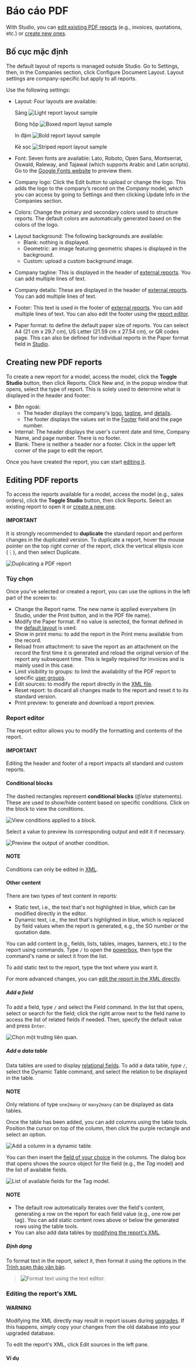 # Báo cáo PDF

With Studio, you can [edit existing PDF reports](#studio-pdf-reports-edit) (e.g., invoices,
quotations, etc.) or [create new ones](#studio-pdf-reports-edit).

<a id="studio-pdf-reports-default-layout"></a>

## Bố cục mặc định

The default layout of reports is managed outside Studio. Go to Settings, then, in
the Companies section, click Configure Document Layout. Layout settings are
company-specific but apply to all reports.

Use the following settings:

<a id="studio-pdf-reports-default-layout-layout"></a>
- Layout: Four layouts are available:

  Sáng
  ![Light report layout sample](applications/studio/pdf_reports/layout-light.png)

  Đóng hộp
  ![Boxed report layout sample](applications/studio/pdf_reports/layout-boxed.png)

  In đậm
  ![Bold report layout sample](applications/studio/pdf_reports/layout-bold.png)

  Kẻ sọc
  ![Striped report layout sample](applications/studio/pdf_reports/layout-striped.png)

<a id="studio-pdf-reports-default-layout-font"></a>
- Font: Seven fonts are available: Lato, Roboto, Open Sans, Montserrat, Oswald, Raleway,
  and Tajawal (which supports Arabic and Latin scripts). Go to the
  [Google Fonts website](https://fonts.google.com/) to preview them.

<a id="studio-pdf-reports-default-layout-logo"></a>
- Company logo: Click the Edit button to upload or change the logo. This
  adds the logo to the company’s record on the *Company* model, which you can access by going to
  Settings and then clicking Update Info in the Companies
  section.

<a id="studio-pdf-reports-default-layout-colors"></a>
- Colors: Change the primary and secondary colors used to structure reports. The default
  colors are automatically generated based on the colors of the logo.

<a id="studio-pdf-reports-default-layout-background"></a>
- Layout background: The following backgrounds are available:
  - Blank: nothing is displayed.
  - Geometric: an image featuring geometric shapes is displayed in the background.
  - Custom: upload a custom background image.

<a id="studio-pdf-reports-default-layout-tagline"></a>
- Company tagline: This is displayed in the header of [external reports](#studio-pdf-reports-header-footer-external). You can add multiple lines of text.

<a id="studio-pdf-reports-default-layout-details"></a>
- Company details: These are displayed in the header of [external reports](#studio-pdf-reports-header-footer-external). You can add multiple lines of text.

<a id="studio-pdf-reports-default-layout-footer"></a>
- Footer: This text is used in the footer of [external reports](#studio-pdf-reports-header-footer-external). You can add multiple lines of text. You can also
  edit the footer using the [report editor](#studio-pdf-reports-edit).

<a id="studio-pdf-reports-default-layout-paper"></a>
- Paper format: to define the default paper size of reports. You can select
  A4 (21 cm x 29.7 cm), US Letter (21.59 cm x 27.54 cm), or
  QR codes page. This can also be defined for individual reports in the
  Paper format field in [Studio](#studio-pdf-reports-create).

<a id="studio-pdf-reports-create"></a>

## Creating new PDF reports

To create a new report for a model, access the model, click the **Toggle Studio** button, then click
Reports. Click New and, in the popup window that opens, select the type of
report. This is solely used to determine what is displayed in the header and footer:

<a id="studio-pdf-reports-header-footer-external"></a>
- Bên ngoài:
  - The header displays the company's [logo](#studio-pdf-reports-default-layout-logo),
    [tagline](#studio-pdf-reports-default-layout-tagline), and
    [details](#studio-pdf-reports-default-layout-details).
  - The footer displays the values set in the
    [Footer](#studio-pdf-reports-default-layout-footer) field and the page number.
- Internal: The header displays the user's current date and time,
  Company Name, and page number. There is no footer.
- Blank: There is neither a header nor a footer. Click in the upper left corner of the
  page to edit the report.

Once you have created the report, you can start [editing it](#studio-pdf-reports-edit).

<a id="studio-pdf-reports-edit"></a>

## Editing PDF reports

To access the reports available for a model, access the model (e.g., sales orders), click the
**Toggle Studio** button, then click Reports. Select an existing report to open it or
[create a new one](#studio-pdf-reports-create).

#### IMPORTANT
It is strongly recommended to **duplicate** the standard report and perform changes in the
duplicated version. To duplicate a report, hover the mouse pointer on the top right corner
of the report, click the vertical ellipsis icon (⋮), and then select
Duplicate.

![Duplicating a PDF report](applications/studio/pdf_reports/duplicate-report.png)

### Tùy chọn

Once you've selected or created a report, you can use the options in the left part of the screen to:

- Change the Report name. The new name is applied everywhere (in Studio, under
  the Print button, and in the PDF file name).
- Modify the Paper format. If no value is selected, the format defined in the
  [default layout](#studio-pdf-reports-default-layout-paper) is used.
- Show in print menu: to add the report in the Print menu available from the
  record.
- Reload from attachment: to save the report as an attachment on the record the first
  time it is generated and reload the original version of the report any subsequent time. This is
  legally required for invoices and is mainly used in this case.
- Limit visibility to groups: to limit the availability of the PDF report to specific
  [user groups](../general/users/access_rights.md).
- Edit sources: to modify the report directly in the [XML file](#studio-pdf-reports-xml-editing).
- Reset report: to discard all changes made to the report and reset it to its standard
  version.
- Print preview: to generate and download a report preview.

### Report editor

The report editor allows you to modify the formatting and contents of the report.

#### IMPORTANT
Editing the header and footer of a report impacts all standard and custom reports.

#### Conditional blocks

The dashed rectangles represent **conditional blocks** (*if/else* statements). These are used to
show/hide content based on specific conditions. Click on the block to view the conditions.

![View conditions applied to a block.](applications/studio/pdf_reports/conditional-block-if.png)

Select a value to preview its corresponding output and edit it if necessary.

![Preview the output of another condition.](applications/studio/pdf_reports/conditional-block-else.png)

#### NOTE
Conditions can only be edited in [XML](#studio-pdf-reports-xml-editing).

#### Other content

There are two types of text content in reports:

- Static text, i.e., the text that's not highlighted in blue, which can be modified directly in the
  editor.
- Dynamic text, i.e., the text that's highlighted in blue, which is replaced by field values when
  the report is generated, e.g., the SO number or the quotation date.

You can add content (e.g., fields, lists, tables, images, banners, etc.) to the report using
commands. Type `/` to open the [powerbox](../productivity/knowledge/articles_editing.md#knowledge-powerbox), then type the command's
name or select it from the list.

To add static text to the report, type the text where you want it.

For more advanced changes, you can [edit the report in the XML directly](#studio-pdf-reports-xml-editing).

<a id="studio-pdf-reports-add-field"></a>

##### Add a field

To add a field, type `/` and select the Field command. In the list that opens, select
or search for the field; click the right arrow next to the field name to access the list of related
fields if needed. Then, specify the default value and press `Enter`.

![Chọn một trường liên quan.](applications/studio/pdf_reports/powerbox-field.png)

##### Add a data table

Data tables are used to display [relational fields](fields.md#studio-fields-relational-fields). To add
a data table, type `/`, select the Dynamic Table command, and select the relation to be
displayed in the table.

#### NOTE
Only relations of type `one2many` or `many2many` can be displayed as data tables.

Once the table has been added, you can add columns using the table tools. Position the cursor on top
of the column, then click the purple rectangle and select an option.

![Add a column in a dynamic table.](applications/studio/pdf_reports/table-add-column.png)

You can then insert the [field of your choice](#studio-pdf-reports-add-field) in the columns. The dialog box that opens shows the source object
for the field (e.g., the *Tag* model) and the list of available fields.

![List of available fields for the Tag model.](applications/studio/pdf_reports/dynamic-table.png)

#### NOTE
- The default row automatically iterates over the field's content, generating a row on the report
  for each field value (e.g., one row per tag). You can add static content rows above or below
  the generated rows using the table tools.
- You can also add data tables by [modifying the report's XML](#studio-pdf-reports-xml-editing).

##### Định dạng

To format text in the report, select it, then format it using the options in the
[Trình soạn thảo văn bản](../productivity/knowledge/articles_editing.md#knowledge-text-editor).

> ![Format text using the text editor.](applications/studio/pdf_reports/text-editor.png)

<a id="studio-pdf-reports-xml-editing"></a>

### Editing the report's XML

#### WARNING
Modifying the XML directly may result in report issues during [upgrades](../../administration/upgrade.md). If this happens, simply copy your changes from the old
database into your upgraded database.

To edit the report's XML, click Edit sources in the left pane.

#### Ví dụ
